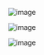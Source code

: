 ![image](https://user-images.githubusercontent.com/60442877/236713619-12b6f9c2-a415-4743-bd7f-a3d3897609ca.png)

![image](https://user-images.githubusercontent.com/60442877/236713645-8243fe7b-d2b9-4591-8817-0be142e89ac3.png)

![image](https://user-images.githubusercontent.com/60442877/236713654-d3617d61-0286-41e2-9ac6-d6fae67156b7.png)
